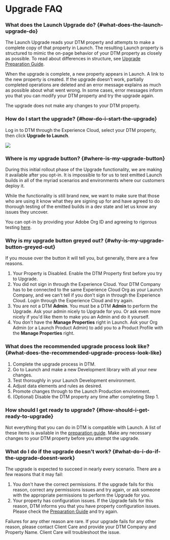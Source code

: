 # Upgrade FAQ

### What does the Launch Upgrade do? {#what-does-the-launch-upgrade-do}

The Launch Upgrade reads your DTM property and attempts to make a complete copy of that property in Launch. The resulting Launch property is structured to mimic the on-page behavior of your DTM property as closely as possible. To read about differences in structure, see [Upgrade Preparation Guide](upgrade-preparation-guide.md).

When the upgrade is complete, a new property appears in Launch. A link to the new property is created. If the upgrade doesn't work, partially completed operations are deleted and an error message explains as much as possible about what went wrong. In some cases, error messages inform you that you can modify your DTM property and try the upgrade again.

The upgrade does not make any changes to your DTM property.

### How do I start the upgrade? {#how-do-i-start-the-upgrade}

Log in to DTM through the Experience Cloud, select your DTM property, then click **Upgrade to Launch**.

![](https://blobscdn.gitbook.com/v0/b/gitbook-28427.appspot.com/o/assets%2F-LAxHla2X11_-j5Ak32l%2F-LFJyF3ou47m7oJeaH9w%2F-LFJyJz_MpGT-AtrmEOs%2Fupgrade_to_launch.png?alt=media&token=5f5d841c-dcd2-4e91-a748-716bdc82d584)

### Where is my upgrade button? {#where-is-my-upgrade-button}

During this initial rollout phase of the Upgrade functionality, we are making it available after you opt-in. It is impossible to for us to test emitted Launch builds in all of the myriad scenarios and environments where our customers deploy it.

While the functionality is still brand new, we want to make sure that those who are using it know what they are signing up for and have agreed to do thorough testing of the emitted builds in a dev state and let us know any issues they uncover.

You can opt-in by providing your Adobe Org ID and agreeing to rigorous testing [here](https://adobe.allegiancetech.com/cgi-bin/qwebcorporate.dll?idx=69K2XN).

### Why is my upgrade button greyed out? {#why-is-my-upgrade-button-greyed-out}

If you mouse over the button it will tell you, but generally, there are a few reasons.

1. Your Property is Disabled. Enable the DTM Property first before you try to Upgrade.
2. You did not sign in through the Experience Cloud. Your DTM Company has to be connected to the same Experience Cloud Org as your Launch Company, and we can't tell if you don't sign in through the Experience Cloud. Login through the Experience Cloud and try again.
3. You are not a DTM **Admin**. You must be a DTM **Admin** to perform the Upgrade. Ask your admin nicely to Upgrade for you. Or ask even more nicely if you'd like them to make you an Admin and do it yourself.
4. You don't have the **Manage Properties** right in Launch. Ask your Org Admin \(or a Launch Product Admin\) to add you to a Product Profile with the **Manage Properties** right.

### What does the recommended upgrade process look like? {#what-does-the-recommended-upgrade-process-look-like}

1. Complete the upgrade process in DTM.
2. Go to Launch and make a new Development library with all your new changes.
3. Test thoroughly in your Launch Development environment.
4. Adjust data elements and rules as desired.
5. Promote changes through to the Launch Production environment.
6. \(Optional\) Disable the DTM property any time after completing Step 1.

### How should I get ready to upgrade? {#how-should-i-get-ready-to-upgrade}

Not everything that you can do in DTM is compatible with Launch. A list of these items is available in the [preparation guide](upgrade-preparation-guide.md). Make any necessary changes to your DTM property before you attempt the upgrade.

### What do I do if the upgrade doesn't work? {#what-do-i-do-if-the-upgrade-doesnt-work}

The upgrade is expected to succeed in nearly every scenario. There are a few reasons that it may fail:

1. You don't have the correct permissions. If the upgrade fails for this reason, correct any permissions issues and try again, or ask someone with the appropriate permissions to perform the Upgrade for you.
2. Your property has configuration issues. If the Upgrade fails for this reason, DTM informs you that you have property configuration issues. Please check the [Preparation Guide](upgrade-preparation-guide.md) and try again.

Failures for any other reason are rare. If your upgrade fails for any other reason, please contact Client Care and provide your DTM Company and Property Name. Client Care will troubleshoot the issue.



